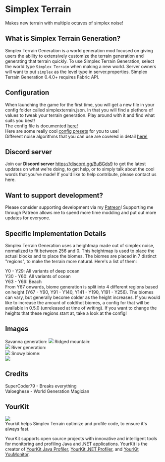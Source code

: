 # Simplex Terrain
Makes new terrain with multiple octaves of simplex noise!

## What is Simplex Terrain Generation?
Simplex Terrain Generation is a world generation mod focused on giving users the ability to extensively customize the terrain generation and generating that terrain quickly. 
To use Simplex Terrain Generation, select the world type `Simplex Terrain` when making a new world. Server owners will want to put `simplex` as the level type in server.properties. Simplex Terrain Generation 0.4.0+ requires Fabric API.

## Configuration
When launching the game for the first time, you will get a new file in your config folder called simplexterrain.json. In that you will find a plethora of values to tweak your terrain generation. Play around with it and find what suits you best!  
The config file is documented [here!](https://github.com/SuperCoder7979/simplexterrain/wiki/Config-Documentation)  
Here are some really cool [config presets](https://github.com/SuperCoder7979/simplexterrain/wiki/Config-Presets) for you to use!  
Different noise algorithms that you can use are covered in detail [here!](https://github.com/SuperCoder7979/simplexterrain/wiki/Noise-Implementations)  

## Discord server
Join our **Discord server** https://discord.gg/BuBGds9 to get the latest updates on what we're doing, to get help, or to simply talk about the cool words that you've made! If you'd like to help contribute, please contact us here.

## Want to support development?
Please consider supporting development via my [Patreon](https://www.patreon.com/supercoder79)! Supporting me through Patreon allows me to spend more time modding and put out more updates for everyone.

## Specific Implementation Details
Simplex Terrain Generation uses a heightmap made out of simplex noise, normalized to fit between 256 and 0. This heightmap is used to place the actual blocks and to place the biomes. The biomes are placed in 7 distinct "regions", to make the terrain more natural. Here's a list of them:

Y0 - Y29: All variants of deep ocean  
Y30 - Y60: All variants of ocean  
Y63 - Y66: Beach  
From Y67 onwards, biome generation is split into 4 different regions based on height (Y67 - Y90, Y91 - Y140, Y141 - Y190, Y191 - Y256). The biomes can vary, but generally become colder as the height increases. If you would like to increase the amount of cold/hot biomes, a config for that will be available in 0.5.0 (unreleased at time of writing).  If you want to change the heights that these regions start at, take a look at the config!

## Images  
Savanna generation:
![](https://cdn.discordapp.com/attachments/651608036774903844/768957064947957861/unknown.png "")
Ridged mountain:  
![](https://cdn.discordapp.com/attachments/688776607049187444/721351747247013898/unknown.png)
River generation:  
![](https://cdn.discordapp.com/attachments/688776607049187444/771041441786101811/unknown.png)
Snowy biome:  
![](https://cdn.discordapp.com/attachments/688776607049187444/771041498086899782/unknown.png)

## Credits

SuperCoder79 - Breaks everything  
Valoeghese - World Generation Magician

## YourKit
![](https://www.yourkit.com/images/yklogo.png)  
Yourkit helps Simplex Terrain optimize and profile code, to ensure it's always fast.  

YourKit supports open source projects with innovative and intelligent tools
for monitoring and profiling Java and .NET applications. YourKit is the creator of [YourKit Java Profiler](https://www.yourkit.com/java/profiler/), [YourKit .NET Profiler](https://www.yourkit.com/.net/profiler/), and [YourKit YouMonitor](https://www.yourkit.com/youmonitor/).

